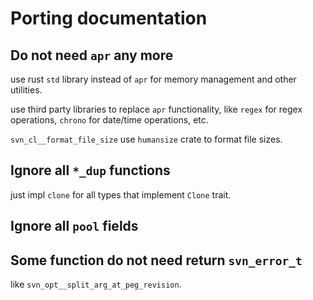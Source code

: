 # Porting documentation

## Do not need `apr` any more

use rust `std` library instead of `apr` for memory management and other utilities.

use third party libraries to replace `apr` functionality, like `regex` for regex operations, `chrono` for date/time operations, etc.

`svn_cl__format_file_size` use `humansize` crate to format file sizes.

## Ignore all `*_dup` functions

just impl `clone` for all types that implement `Clone` trait.

## Ignore all `pool` fields

## Some function do not need return `svn_error_t`

like `svn_opt__split_arg_at_peg_revision`.
